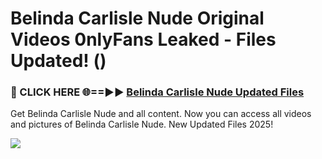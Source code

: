 # Belinda Carlisle Nude Original Videos 0nlyFans Leaked - Files Updated! ()

<h3>🔴 CLICK HERE 🌐==►► <a href="https://tinyurl.com/2p9ay9w9" rel="nofollow">Belinda Carlisle Nude Updated Files</a></h3>

Get Belinda Carlisle Nude and all content. Now you can access all videos and pictures of Belinda Carlisle Nude. New Updated Files 2025!

[![](https://i.imgur.com/KQgVmj3.gif)](https://tinyurl.com/2p9ay9w9)
